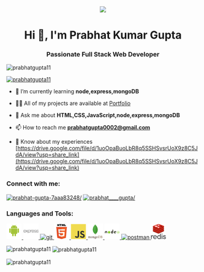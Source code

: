 <div align="center" width=400px>
    <img src="[https://res.cloudinary.com/practicaldev/image/fetch/s--2bZIjPGC--/c_limit%2Cf_auto%2Cfl_progressive%2Cq_66%2Cw_880/https://dev-to-uploads.s3.amazonaws.com/i/d4tvukbt5mra37cvwklk.gif](https://imgs.search.brave.com/xzjA0U2hs9QKEWfqgwa-7-IxCWMAD1FI2u3vnY0Uek8/rs:fit:800:600:1/g:ce/aHR0cHM6Ly9tZWRp/YTEuZ2lwaHkuY29t/L21lZGlhL2RXZXNC/Y1RMYXZrWnVHMzVN/SS9zb3VyY2UuZ2lm.gif)" width="400" />
</div>
<h1 align="center">Hi 👋, I'm Prabhat Kumar Gupta</h1>
<h3 align="center">Passionate Full Stack Web Developer</h3>

<p align="left"> <img src="https://komarev.com/ghpvc/?username=prabhatgupta11&label=Profile%20views&color=0e75b6&style=flat" alt="prabhatgupta11" /> </p>

<p align="left"> <a href="https://github.com/ryo-ma/github-profile-trophy"><img src="https://github-profile-trophy.vercel.app/?username=prabhatgupta11" alt="prabhatgupta11" /></a> </p>

- 🌱 I’m currently learning **node,express,mongoDB**

- 👨‍💻 All of my projects are available at <a href="https://prabhatgupta11.github.io/">Portfolio</a>

- 💬 Ask me about **HTML,CSS,JavaScript,node,express,mongoDB**

- 📫 How to reach me **prabhatgupta0002@gmail.com**

- 📄 Know about my experiences [https://drive.google.com/file/d/1uoOpaBuoLbR8q5SSHSvsrUoX9z8C5JdA/view?usp=share_link](https://drive.google.com/file/d/1uoOpaBuoLbR8q5SSHSvsrUoX9z8C5JdA/view?usp=share_link)

<h3 align="left">Connect with me:</h3>
<p align="left">
<a href="https://linkedin.com/in/prabhat-gupta-7aaa83248/" target="blank"><img align="center" src="https://raw.githubusercontent.com/rahuldkjain/github-profile-readme-generator/master/src/images/icons/Social/linked-in-alt.svg" alt="prabhat-gupta-7aaa83248/" height="30" width="40" /></a>
<a href="https://instagram.com/prabhat____gupta/" target="blank"><img align="center" src="https://raw.githubusercontent.com/rahuldkjain/github-profile-readme-generator/master/src/images/icons/Social/instagram.svg" alt="prabhat____gupta/" height="30" width="40" /></a>
</p>

<h3 align="left">Languages and Tools:</h3>
<p align="left"> <a href="https://developer.android.com" target="_blank" rel="noreferrer"> <img src="https://raw.githubusercontent.com/devicons/devicon/master/icons/android/android-original-wordmark.svg" alt="android" width="40" height="40"/> </a> <a href="https://expressjs.com" target="_blank" rel="noreferrer"> <img src="https://raw.githubusercontent.com/devicons/devicon/master/icons/express/express-original-wordmark.svg" alt="express" width="40" height="40"/> </a> <a href="https://git-scm.com/" target="_blank" rel="noreferrer"> <img src="https://www.vectorlogo.zone/logos/git-scm/git-scm-icon.svg" alt="git" width="40" height="40"/> </a> <a href="https://www.w3.org/html/" target="_blank" rel="noreferrer"> <img src="https://raw.githubusercontent.com/devicons/devicon/master/icons/html5/html5-original-wordmark.svg" alt="html5" width="40" height="40"/> </a> <a href="https://developer.mozilla.org/en-US/docs/Web/JavaScript" target="_blank" rel="noreferrer"> <img src="https://raw.githubusercontent.com/devicons/devicon/master/icons/javascript/javascript-original.svg" alt="javascript" width="40" height="40"/> </a> <a href="https://www.mongodb.com/" target="_blank" rel="noreferrer"> <img src="https://raw.githubusercontent.com/devicons/devicon/master/icons/mongodb/mongodb-original-wordmark.svg" alt="mongodb" width="40" height="40"/> </a> <a href="https://nodejs.org" target="_blank" rel="noreferrer"> <img src="https://raw.githubusercontent.com/devicons/devicon/master/icons/nodejs/nodejs-original-wordmark.svg" alt="nodejs" width="40" height="40"/> </a> <a href="https://postman.com" target="_blank" rel="noreferrer"> <img src="https://www.vectorlogo.zone/logos/getpostman/getpostman-icon.svg" alt="postman" width="40" height="40"/> </a> <a href="https://redis.io" target="_blank" rel="noreferrer"> <img src="https://raw.githubusercontent.com/devicons/devicon/master/icons/redis/redis-original-wordmark.svg" alt="redis" width="40" height="40"/> </a> </p>

<p><img align="left" src="https://github-readme-stats.vercel.app/api/top-langs?username=prabhatgupta11&show_icons=true&locale=en&layout=compact" alt="prabhatgupta11" /></p>

<p>&nbsp;<img align="center" src="https://github-readme-stats.vercel.app/api?username=prabhatgupta11&show_icons=true&locale=en" alt="prabhatgupta11" /></p>

<p><img align="center" src="https://github-readme-streak-stats.herokuapp.com/?user=prabhatgupta11&" alt="prabhatgupta11" /></p>

